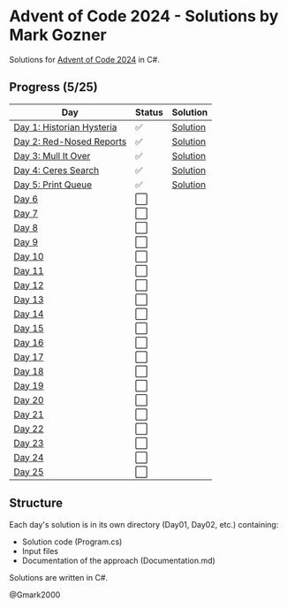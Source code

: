 # Advent of Code 2024 - Solutions by Mark Gozner

Solutions for [Advent of Code 2024](https://adventofcode.com/2024) in C#.

## Progress (5/25)

| Day | Status | Solution |
|-----|--------|-----------|
| [Day 1: Historian Hysteria](https://adventofcode.com/2024/day/1) | ✅ | [Solution](Day01/) |
| [Day 2: Red-Nosed Reports](https://adventofcode.com/2024/day/2) | ✅ | [Solution](Day02/) |
| [Day 3: Mull It Over](https://adventofcode.com/2024/day/3) | ✅ | [Solution](Day03/) |
| [Day 4: Ceres Search](https://adventofcode.com/2024/day/4) | ✅ | [Solution](Day04/) |
| [Day 5: Print Queue](https://adventofcode.com/2024/day/5) | ✅ | [Solution](Day05/) |
| [Day 6](https://adventofcode.com/2024/day/6) | ⬜ | |
| [Day 7](https://adventofcode.com/2024/day/7) | ⬜ | |
| [Day 8](https://adventofcode.com/2024/day/8) | ⬜ | |
| [Day 9](https://adventofcode.com/2024/day/9) | ⬜ | |
| [Day 10](https://adventofcode.com/2024/day/10) | ⬜ | |
| [Day 11](https://adventofcode.com/2024/day/11) | ⬜ | |
| [Day 12](https://adventofcode.com/2024/day/12) | ⬜ | |
| [Day 13](https://adventofcode.com/2024/day/13) | ⬜ | |
| [Day 14](https://adventofcode.com/2024/day/14) | ⬜ | |
| [Day 15](https://adventofcode.com/2024/day/15) | ⬜ | |
| [Day 16](https://adventofcode.com/2024/day/16) | ⬜ | |
| [Day 17](https://adventofcode.com/2024/day/17) | ⬜ | |
| [Day 18](https://adventofcode.com/2024/day/18) | ⬜ | |
| [Day 19](https://adventofcode.com/2024/day/19) | ⬜ | |
| [Day 20](https://adventofcode.com/2024/day/20) | ⬜ | |
| [Day 21](https://adventofcode.com/2024/day/21) | ⬜ | |
| [Day 22](https://adventofcode.com/2024/day/22) | ⬜ | |
| [Day 23](https://adventofcode.com/2024/day/23) | ⬜ | |
| [Day 24](https://adventofcode.com/2024/day/24) | ⬜ | |
| [Day 25](https://adventofcode.com/2024/day/25) | ⬜ | |

## Structure

Each day's solution is in its own directory (Day01, Day02, etc.) containing:
- Solution code (Program.cs)
- Input files 
- Documentation of the approach (Documentation.md)

Solutions are written in C#.

@Gmark2000
